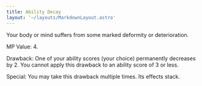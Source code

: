 ```yaml
---
title: Ability Decay
layout: '~/layouts/MarkdownLayout.astro'
---
```

Your body or mind suffers from some marked deformity or deterioration.

MP Value: 4.

Drawback: One of your ability scores (your choice) permanently decreases by 2.
You cannot apply this drawback to an ability score of 3 or less.

Special: You may take this drawback multiple times. Its effects stack.

